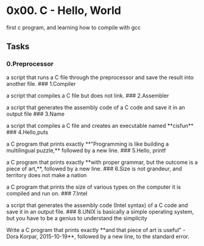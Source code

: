 # 0x00. C - Hello, World
<p>first c program, and learning how to compile with gcc

## Tasks
### 0.Preprocessor
<p>a script that runs a C file through the preprocessor and save the result into another file.
### 1.Compiler
<p>a script that compiles a C file but does not link.
### 2.Assembler
<p> a script that generates the assembly code of a C code and save it in an output file
### 3.Name
<p>  a script that compiles a C file and creates an executable named **cisfun**
### 4.Hello,puts
<p> a C program that prints exactly **"Programming is like building a multilingual puzzle,** followed by a new line.
### 5.Hello, printf
<p> a C program that prints exactly **with proper grammar, but the outcome is a piece of art,**, followed by a new line.
### 6.Size is not grandeur, and territory does not make a nation
<p>a C program that prints the size of various types on the computer it is compiled and run on.
### 7.Intel
<p>a script that generates the assembly code (Intel syntax) of a C code and save it in an output file.
### 8.UNIX is basically a simple operating system, but you have to be a genius to understand the simplicity
<p>Write a C program that prints exactly **and that piece of art is useful" - Dora Korpar, 2015-10-19**, followed by a new line, to the standard error.
